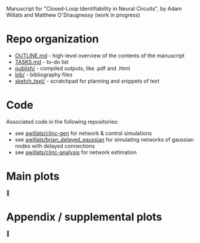 Manuscript for "Closed-Loop Identifiability in Neural Circuits", 
by Adam Willats and Matthew O'Shaugnessy
(work in progress)

# Repo organization
- [OUTLINE.md](https://github.com/awillats/clinc/blob/main/OUTLINE.md) - high-level overview of the contents of the manuscript
- [TASKS.md](https://github.com/awillats/clinc/blob/main/TASKS.md) - to-do list
- [publish/](https://github.com/awillats/clinc/tree/main/publish) - compiled outputs, like .pdf and .html
- [bib/](https://github.com/awillats/clinc/tree/main/bib) - bibliography files
- [sketch_text/](https://github.com/awillats/clinc/tree/main/sketch_text) - scratchpad for planning and snippets of text

# Code
Associated code in the following repositories:
- see [awillats/clinc-gen](https://github.com/awillats/clinc-gen) for network & control simulations  
- see [awillats/brian_delayed_gaussian](https://github.com/awillats/brian_delayed_gaussian) for simulating networks of gaussian nodes with delayed connections 
- see [awillats/clinc-analysis](https://github.com/awillats/clinc-analysis) for network estimation  

# Main plots
🚧

# Appendix / supplemental plots
🚧



